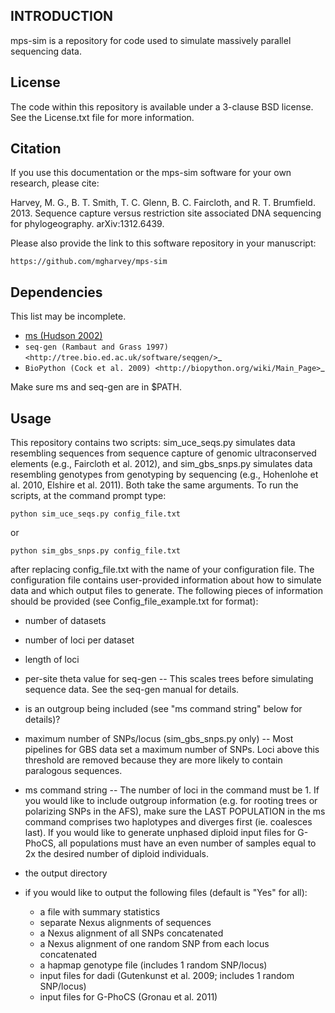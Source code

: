 INTRODUCTION
-------

mps-sim is a repository for code used to simulate massively parallel sequencing data. 

License
-------

The code within this repository is available under a 3-clause BSD license. See the License.txt file 
for more information.

Citation
--------

If you use this documentation or the mps-sim software for your own research, please cite:

Harvey, M. G., B. T. Smith, T. C. Glenn, B. C. Faircloth, and R. T. Brumfield. 2013. Sequence capture versus restriction site associated DNA sequencing for phylogeography. arXiv:1312.6439.

Please also provide the link to this software repository in your manuscript:

    https://github.com/mgharvey/mps-sim

Dependencies
--------

This list may be incomplete.

- [ms (Hudson 2002)](http://home.uchicago.edu/~rhudson1/source/mksamples.html)
- `seq-gen (Rambaut and Grass 1997) <http://tree.bio.ed.ac.uk/software/seqgen/>`_
- `BioPython (Cock et al. 2009) <http://biopython.org/wiki/Main_Page>`_

Make sure ms and seq-gen are in $PATH. 

Usage
--------

This repository contains two scripts: sim_uce_seqs.py simulates data resembling sequences from 
sequence capture of genomic ultraconserved elements (e.g., Faircloth et al. 2012), and 
sim_gbs_snps.py simulates data resembling genotypes from genotyping by sequencing (e.g., Hohenlohe 
et al. 2010, Elshire et al. 2011). Both take the same arguments. To run the scripts, at the command 
prompt type:

```
python sim_uce_seqs.py config_file.txt
```

or

```
python sim_gbs_snps.py config_file.txt
```

after replacing config_file.txt with the name of your configuration file. The configuration file
contains user-provided information about how to simulate data and which output files to generate. 
The following pieces of information should be provided (see Config_file_example.txt for format):

- number of datasets 

- number of loci per dataset

- length of loci 

- per-site theta value for seq-gen
-- This scales trees before simulating sequence data. See the seq-gen manual for details.

- is an outgroup being included (see "ms command string" below for details)? 

- maximum number of SNPs/locus (sim_gbs_snps.py only)
-- Most pipelines for GBS data set a maximum number of SNPs. Loci above this threshold are removed 
because they are more likely to contain paralogous sequences.

- ms command string 
-- The number of loci in the command must be 1. If you would like to include outgroup information (e.g. 
for rooting trees or polarizing SNPs in the AFS), make sure the LAST POPULATION in the ms command 
comprises two haplotypes and diverges first (ie. coalesces last). If you would like to generate 
unphased diploid input files for G-PhoCS, all populations must have an even number of samples equal 
to 2x the desired number of diploid individuals.

- the output directory

- if you would like to output the following files (default is "Yes" for all):
	- a file with summary statistics
	- separate Nexus alignments of sequences 
	- a Nexus alignment of all SNPs concatenated 
	- a Nexus alignment of one random SNP from each locus concatenated
	- a hapmap genotype file (includes 1 random SNP/locus)
	- input files for dadi (Gutenkunst et al. 2009; includes 1 random SNP/locus)
	- input files for G-PhoCS (Gronau et al. 2011)
